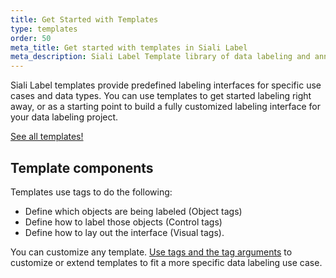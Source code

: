 ```yaml
---
title: Get Started with Templates
type: templates
order: 50
meta_title: Get started with templates in Siali Label
meta_description: Siali Label Template library of data labeling and annotation configurations for various data types.
---
```


Siali Label templates provide predefined labeling interfaces for specific use cases and data types. You can use templates to get started labeling right away, or as a starting point to build a fully customized labeling interface for your data labeling project.

<a class="button" href="index.html">See all templates!</a>

## Template components

Templates use tags to do the following:
- Define which objects are being labeled (Object tags)
- Define how to label those objects (Control tags)
- Define how to lay out the interface (Visual tags). 

You can customize any template. [Use tags and the tag arguments](/tags) to customize or extend templates to fit a more specific data labeling use case.
